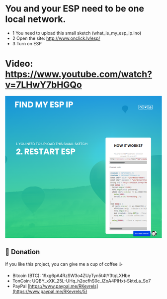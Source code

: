 # You and your ESP need to be one local network.


- 1 You need to upload this small sketch (what_is_my_esp_ip.ino)
- 2 Open the site: http://www.onclick.lv/esp/
- 3 Turn on ESP

# Video: https://www.youtube.com/watch?v=7LHwY7bHGQo
![alt text](https://github.com/renat2985/what_is_my_esp_ip/raw/master/screen.png "Screen")



## :battery: Donation

If you like this project, you can give me a cup of coffee :coffee:

- Bitcoin (BTC): 19xg6pA4RzSW3o4ZUyTyn5t4tY3tqLXHbe
- TonCoin: UQBY_xXK_25L-UHq_h2ocfhS0c_lZoA4PIHxt-SktxLa_So7 
- PayPal [https://www.paypal.me/RKevrels](https://www.paypal.me/RKevrels/5)
